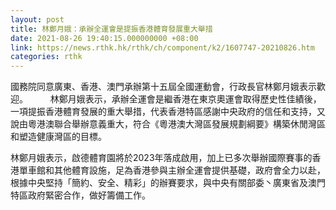 ```yaml
---
layout: post
title: 林鄭月娥：承辦全運會是提振香港體育發展重大舉措
date: 2021-08-26 19:40:15.000000000 +08:00
link: https://news.rthk.hk/rthk/ch/component/k2/1607747-20210826.htm
categories: rthk
---
```


國務院同意廣東、香港、澳門承辦第十五屆全國運動會，行政長官林鄭月娥表示歡迎。
　　 
林鄭月娥表示，承辦全運會是繼香港在東京奧運會取得歷史性佳績後，一項提振香港體育發展的重大舉措，代表香港特區感謝中央政府的信任和支持，又說由粵港澳聯合舉辦意義重大，符合《粵港澳大灣區發展規劃綱要》構築休閒灣區和塑造健康灣區的目標。

林鄭月娥表示，啟德體育園將於2023年落成啟用，加上已多次舉辦國際賽事的香港單車館和其他體育設施，足為香港參與主辦全運會提供基礎，政府會全力以赴，根據中央堅持「簡約、安全、精彩」的辦賽要求，與中央有關部委丶廣東省及澳門特區政府緊密合作，做好籌備工作。
